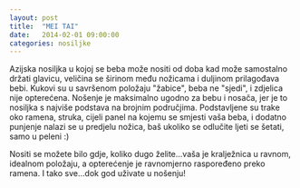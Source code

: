 ```yaml
---
layout: post
title:  "MEI TAI"
date:   2014-02-01 09:00:00
categories: nosiljke
---
```


Azijska nosiljka u kojoj se beba može nositi od doba kad može samostalno držati glavicu, veličina se širinom među nožicama i duljinom prilagođava bebi. Kukovi su u savršenom položaju "žabice", beba ne "sjedi", i zdjelica nije opterećena. Nošenje je maksimalno ugodno za bebu i nosača, jer je to nosiljka s najviše podstava na brojnim područjima. Podstavljene su trake oko ramena, struka, cijeli panel na kojemu se smjesti vaša beba, i dodatno punjenje nalazi se u predjelu nožica, baš ukoliko se odlučite ljeti se šetati, samo u peleni :) 

Nositi se možete bilo gdje, koliko dugo želite...vaša je kralježnica u ravnom, idealnom položaju, a opterećenje je ravnomjerno raspoređeno preko ramena. I tako sve...dok god uživate u nošenju!
